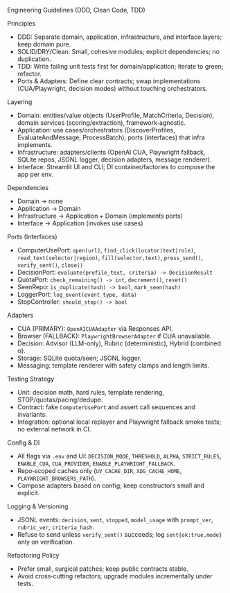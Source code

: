 Engineering Guidelines (DDD, Clean Code, TDD)

Principles
- DDD: Separate domain, application, infrastructure, and interface layers; keep domain pure.
- SOLID/DRY/Clean: Small, cohesive modules; explicit dependencies; no duplication.
- TDD: Write failing unit tests first for domain/application; iterate to green; refactor.
- Ports & Adapters: Define clear contracts; swap implementations (CUA/Playwright, decision modes) without touching orchestrators.

Layering
- Domain: entities/value objects (UserProfile, MatchCriteria, Decision), domain services (scoring/extraction), framework‑agnostic.
- Application: use cases/orchestrators (DiscoverProfiles, EvaluateAndMessage, ProcessBatch); ports (interfaces) that infra implements.
- Infrastructure: adapters/clients (OpenAI CUA, Playwright fallback, SQLite repos, JSONL logger, decision adapters, message renderer).
- Interface: Streamlit UI and CLI; DI container/factories to compose the app per env.

Dependencies
- Domain → none
- Application → Domain
- Infrastructure → Application + Domain (implements ports)
- Interface → Application (invokes use cases)

Ports (Interfaces)
- ComputerUsePort: `open(url)`, `find_click(locator|text|role)`, `read_text(selector|region)`, `fill(selector,text)`, `press_send()`, `verify_sent()`, `close()`
- DecisionPort: `evaluate(profile_text, criteria) -> DecisionResult`
- QuotaPort: `check_remaining() -> int`, `decrement()`, `reset()`
- SeenRepo: `is_duplicate(hash) -> bool`, `mark_seen(hash)`
- LoggerPort: `log_event(event_type, data)`
- StopController: `should_stop() -> bool`

Adapters
- CUA (PRIMARY): `OpenAICUAAdapter` via Responses API.
- Browser (FALLBACK): `PlaywrightBrowserAdapter` if CUA unavailable.
- Decision: Advisor (LLM-only), Rubric (deterministic), Hybrid (combined α).
- Storage: SQLite quota/seen; JSONL logger.
- Messaging: template renderer with safety clamps and length limits.

Testing Strategy
- Unit: decision math, hard rules, template rendering, STOP/quotas/pacing/dedupe.
- Contract: fake `ComputerUsePort` and assert call sequences and invariants.
- Integration: optional local replayer and Playwright fallback smoke tests; no external network in CI.

Config & DI
- All flags via `.env` and UI: `DECISION_MODE`, `THRESHOLD`, `ALPHA`, `STRICT_RULES`, `ENABLE_CUA`, `CUA_PROVIDER`, `ENABLE_PLAYWRIGHT_FALLBACK`.
- Repo‑scoped caches only (`UV_CACHE_DIR`, `XDG_CACHE_HOME`, `PLAYWRIGHT_BROWSERS_PATH`).
- Compose adapters based on config; keep constructors small and explicit.

Logging & Versioning
- JSONL events: `decision`, `sent`, `stopped`, `model_usage` with `prompt_ver`, `rubric_ver`, `criteria_hash`.
- Refuse to send unless `verify_sent()` succeeds; log `sent{ok:true,mode}` only on verification.

Refactoring Policy
- Prefer small, surgical patches; keep public contracts stable.
- Avoid cross‑cutting refactors; upgrade modules incrementally under tests.
